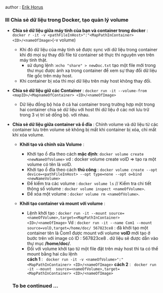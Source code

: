 
author : [Erik Horus](https://github.com/ErikHorus1249)

### III Chia sẻ dữ liệu trong Docker, tạo quản lý volume 

* **Chia sẻ dữ liệu giữa máy tính của bạn và container trong docker** : ```docker r -it -v <pathFileInHost>":"<MapPathInContainer> <ID>/<nameOfImage>```(-v volume)
	* Khi đó dữ liệu của máy tính sẽ được sync với dữ liệu trong container khi đó mọi sự thay đổi file từ container sẽ thực thi nguyên vẹn trên máy tính thật.
		* sử dụng lệnh :```echo "share" > newDoc.txt``` tạo một file mới trong thư mục được ánh xạ trong container để xem sự thay đổi dữ liệu file gốc trên máy 			host.
	* Khi container bị xóa thì mọi dữ liệu trên máy host không thay đổi.
	
* **Chia sẻ dữ liệu giữ các Container** : ``` docker run -it --volume-from <mapID>/<MapnameOfContainer> <ID>/<nameOfImage> ``` 
	* Dữ liệu đồng bộ hóa ở cả hai container trong trường hợp một trong hai container chia sẻ dữ liệu với host thì dữ liệu ở các nơi lưu trữ trong 3 vị trí sẽ dồng bộ. 		với nhau.
	
* **Chia sẻ dữ liệu giữa container và ổ đĩa** : Chính volume và dữ liệu từ các container lưu trên volume sẽ không bị mất khi container bị xóa, chỉ mất khi xóa volume.

	* **Khởi tạo và chỉnh sửa Volume** :
	
		* Khởi tạo ổ đĩa theo cách **mặc định**: ```docker volume create <newNameOfVolume>``` vd : docker volume create volD => tạo ra một volume có tên là volD.
		* Khởi tạo ổ đĩa theo cách **thủ công** : ```docker volume create --opt device=<pathFileInHost> --opt type=none --opt o=bind <newNameVolume>```
		* Để kiểm tra các volume : ```docker volume ls``` // Kiểm tra chi tiết thông số volume : ```docker volume inspect <nameOfVolume>```.
		* Để xóa một volume : ```docker volume rm <nameOfVolume>```.
		
	* **Khởi tạo container và mount với volume** :
		
		* Lệnh khởi tạo : ```docker run -it --mount source=<nameOfVolume>,target=<MapPathInContainer> <ID>/<nameOfImage>```
		Vd : ```docker run -it --name Com1 --mount source=volD,target=/home/doc/ 567823ce8``` : đã khởi tạo một container tên là Com1 được mount với volume 			**volD** mới tạo ở bước trên với image có ID : 567823ce8 . dữ liệu sẽ được dẫn vào thự mục **/home/doc/**.
		* Đối với volume khởi tạo từ một file đặt trên máy host thì ta có thể mount bằng hai câu lệnh  
			**cách 1** : ``` docker run -it -v <nameOfVolume>":"<MapPathInContainer> <ID>/<nameOfImage>```
			**cách 2** : ``` docker run -it --mount  source=<nameOfVolume>,target=<MapPathInContainer> <ID>/<nameOfImage>```
			
	### To be continued  ...
		
	



